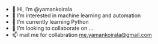 - 👋 Hi, I’m @yamankoirala
- 👀 I’m interested in machine learning and automation
- 🌱 I’m currently learning Python
- 💞️ I’m looking to collaborate on ...
- 📫 mail me for collabration me.yamankoirala@gmail.com

<!---
yamankoirala/yamankoirala is a ✨ special ✨ repository because its `README.md` (this file) appears on your GitHub profile.
You can click the Preview link to take a look at your changes.
--->
